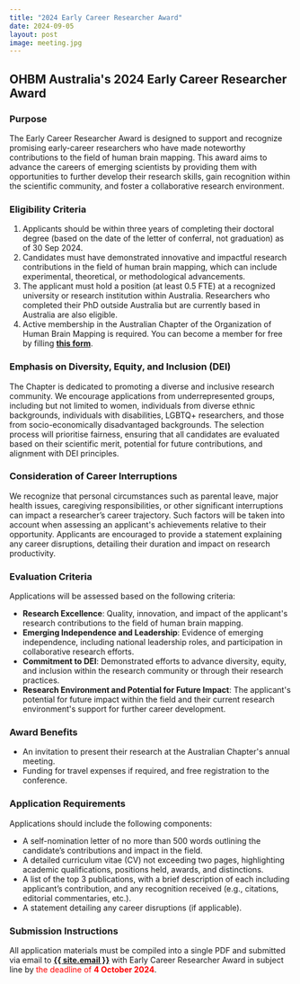 ```yaml
---
title: "2024 Early Career Researcher Award"
date: 2024-09-05
layout: post
image: meeting.jpg
---
```



<h2 class="text-primary">
    <i class="fa-solid fa-award"></i> OHBM Australia's 2024 Early Career Researcher Award
</h2>


<h3 class="text-primary">
    <i class="fa-solid fa-circle-info"></i> Purpose
</h3>

The Early Career Researcher Award is designed to support and recognize promising early-career researchers who have made noteworthy contributions to the field of human brain mapping. This award aims to advance the careers of emerging scientists by providing them with opportunities to further develop their research skills, gain recognition within the scientific community, and foster a collaborative research environment.


<h3 class="text-primary">
    <i class="fa-solid fa-circle-check"></i> Eligibility Criteria
</h3>

1. Applicants should be within three years of completing their doctoral degree (based on the date of the letter of conferral, not graduation) as of 30 Sep 2024.
2. Candidates must have demonstrated innovative and impactful research contributions in the field of human brain mapping, which can include experimental, theoretical, or methodological advancements.
3. The applicant must hold a position (at least 0.5 FTE) at a recognized university or research institution within Australia. Researchers who completed their PhD outside Australia but are currently based in Australia are also eligible.
4. Active membership in the Australian Chapter of the Organization of Human Brain Mapping is required. You can become a member for free by filling [**this form**](https://docs.google.com/forms/d/e/1FAIpQLSe-7hOgdWB0sMSFNMZ73SJAOtrvaxEBjzg0EGiBoJorPyxWjg/viewform).


<h3 class="text-primary">
    <i class="fa-solid fa-users-viewfinder"></i> Emphasis on Diversity, Equity, and Inclusion (DEI)
</h3>

The Chapter is dedicated to promoting a diverse and inclusive research community. We encourage applications from underrepresented groups, including but not limited to women, individuals from diverse ethnic backgrounds, individuals with disabilities, LGBTQ+ researchers, and those from socio-economically disadvantaged backgrounds. The selection process will prioritise fairness, ensuring that all candidates are evaluated based on their scientific merit, potential for future contributions, and alignment with DEI principles.


<h3 class="text-primary">
    <i class="fa-solid fa-business-time"></i> Consideration of Career Interruptions
</h3>

We recognize that personal circumstances such as parental leave, major health issues, caregiving responsibilities, or other significant interruptions can impact a researcher’s career trajectory. Such factors will be taken into account when assessing an applicant's achievements relative to their opportunity. Applicants are encouraged to provide a statement explaining any career disruptions, detailing their duration and impact on research productivity.


<h3 class="text-primary">
    <i class="fa-solid fa-magnifying-glass-chart"></i> Evaluation Criteria
</h3>

Applications will be assessed based on the following criteria:

- **Research Excellence**: Quality, innovation, and impact of the applicant's research contributions to the field of human brain mapping.
- **Emerging Independence and Leadership**: Evidence of emerging independence, including national leadership roles, and participation in collaborative research efforts.
- **Commitment to DEI**: Demonstrated efforts to advance diversity, equity, and inclusion within the research community or through their research practices.
- **Research Environment and Potential for Future Impact**: The applicant's potential for future impact within the field and their current research environment's support for further career development.

<h3 class="text-primary">
    <i class="fa-solid fa-trophy"></i> Award Benefits
</h3>

- An invitation to present their research at the Australian Chapter's annual meeting.
- Funding for travel expenses if required, and free registration to the conference.


<h3 class="text-primary">
    <i class="fa-solid fa-circle-exclamation"></i> Application Requirements
</h3>

Applications should include the following components:

- A self-nomination letter of no more than 500 words outlining the candidate’s contributions and impact in the field.
- A detailed curriculum vitae (CV) not exceeding two pages, highlighting academic qualifications, positions held, awards, and distinctions.
- A list of the top 3 publications, with a brief description of each including applicant’s contribution, and any recognition received (e.g., citations, editorial commentaries, etc.).
- A statement detailing any career disruptions (if applicable).


<h3 class="text-primary">
    <i class="fa-solid fa-file-signature"></i> Submission Instructions
</h3>

All application materials must be compiled into a single PDF and submitted via email to **<a href="mailto:{{ site.email }}">{{ site.email }}</a>** with Early Career Researcher Award in subject line by<span style="color: red;"> the deadline of **4 October 2024**</span>.
